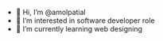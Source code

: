- 👋 Hi, I’m @amolpatial
- 👀 I’m interested in software developer role
- 🌱 I’m currently learning web designing

<!---
amolpatial/amolpatial is a ✨ special ✨ repository because its `README.md` (this file) appears on your GitHub profile.
You can click the Preview link to take a look at your changes.
--->
